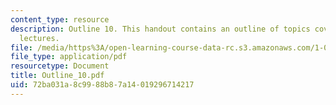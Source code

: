 ```yaml
---
content_type: resource
description: Outline 10. This handout contains an outline of topics covered in course
  lectures.
file: /media/https%3A/open-learning-course-data-rc.s3.amazonaws.com/1-054-mechanics-and-design-of-concrete-structures-spring-2004/72ba031a8c9988b87a14019296714217_Outline_10.pdf
file_type: application/pdf
resourcetype: Document
title: Outline_10.pdf
uid: 72ba031a-8c99-88b8-7a14-019296714217
---
```

